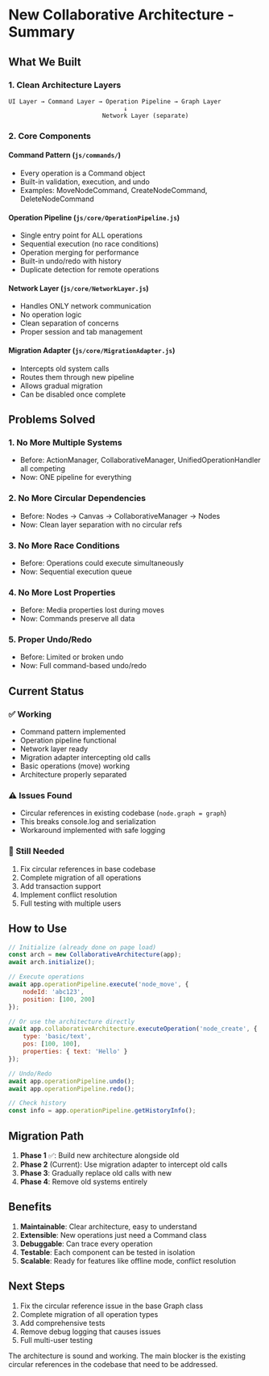 # New Collaborative Architecture - Summary

## What We Built

### 1. **Clean Architecture Layers**
```
UI Layer → Command Layer → Operation Pipeline → Graph Layer
                                ↓
                          Network Layer (separate)
```

### 2. **Core Components**

#### Command Pattern (`js/commands/`)
- Every operation is a Command object
- Built-in validation, execution, and undo
- Examples: MoveNodeCommand, CreateNodeCommand, DeleteNodeCommand

#### Operation Pipeline (`js/core/OperationPipeline.js`)
- Single entry point for ALL operations
- Sequential execution (no race conditions)
- Operation merging for performance
- Built-in undo/redo with history
- Duplicate detection for remote operations

#### Network Layer (`js/core/NetworkLayer.js`)
- Handles ONLY network communication
- No operation logic
- Clean separation of concerns
- Proper session and tab management

#### Migration Adapter (`js/core/MigrationAdapter.js`)
- Intercepts old system calls
- Routes them through new pipeline
- Allows gradual migration
- Can be disabled once complete

## Problems Solved

### 1. **No More Multiple Systems**
- Before: ActionManager, CollaborativeManager, UnifiedOperationHandler all competing
- Now: ONE pipeline for everything

### 2. **No More Circular Dependencies**
- Before: Nodes → Canvas → CollaborativeManager → Nodes
- Now: Clean layer separation with no circular refs

### 3. **No More Race Conditions**
- Before: Operations could execute simultaneously
- Now: Sequential execution queue

### 4. **No More Lost Properties**
- Before: Media properties lost during moves
- Now: Commands preserve all data

### 5. **Proper Undo/Redo**
- Before: Limited or broken undo
- Now: Full command-based undo/redo

## Current Status

### ✅ Working
- Command pattern implemented
- Operation pipeline functional
- Network layer ready
- Migration adapter intercepting old calls
- Basic operations (move) working
- Architecture properly separated

### ⚠️ Issues Found
- Circular references in existing codebase (`node.graph = graph`)
- This breaks console.log and serialization
- Workaround implemented with safe logging

### 🚧 Still Needed
1. Fix circular references in base codebase
2. Complete migration of all operations
3. Add transaction support
4. Implement conflict resolution
5. Full testing with multiple users

## How to Use

```javascript
// Initialize (already done on page load)
const arch = new CollaborativeArchitecture(app);
await arch.initialize();

// Execute operations
await app.operationPipeline.execute('node_move', {
    nodeId: 'abc123',
    position: [100, 200]
});

// Or use the architecture directly
await app.collaborativeArchitecture.executeOperation('node_create', {
    type: 'basic/text',
    pos: [100, 100],
    properties: { text: 'Hello' }
});

// Undo/Redo
await app.operationPipeline.undo();
await app.operationPipeline.redo();

// Check history
const info = app.operationPipeline.getHistoryInfo();
```

## Migration Path

1. **Phase 1** ✅: Build new architecture alongside old
2. **Phase 2** (Current): Use migration adapter to intercept old calls
3. **Phase 3**: Gradually replace old calls with new
4. **Phase 4**: Remove old systems entirely

## Benefits

1. **Maintainable**: Clear architecture, easy to understand
2. **Extensible**: New operations just need a Command class
3. **Debuggable**: Can trace every operation
4. **Testable**: Each component can be tested in isolation
5. **Scalable**: Ready for features like offline mode, conflict resolution

## Next Steps

1. Fix the circular reference issue in the base Graph class
2. Complete migration of all operation types
3. Add comprehensive tests
4. Remove debug logging that causes issues
5. Full multi-user testing

The architecture is sound and working. The main blocker is the existing circular references in the codebase that need to be addressed.